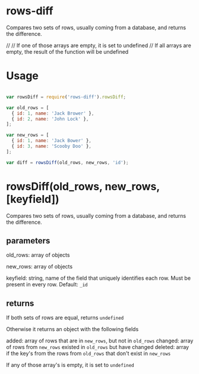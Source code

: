 # rows-diff
Compares two sets of rows, usually coming from a database, and returns the difference.


//
// If one of those arrays are empty, it is set to undefined
// If all arrays are empty, the result of the function will be undefined


# Usage
```javascript

var rowsDiff = require('rows-diff').rowsDiff;

var old_rows = [
  { id: 1, name: 'Jack Brower' },
  { id: 2, name: 'John Lock' },
];

var new_rows = [
  { id: 1, name: 'Jack Bower' },
  { id: 3, name: 'Scooby Doo' },
];

var diff = rowsDiff(old_rows, new_rows, 'id');
```

# rowsDiff(old_rows, new_rows, [keyfield])

Compares two sets of rows, usually coming from a database, and returns the difference.

## parameters
old_rows: array of objects

new_rows: array of objects

keyfield: string, name of the field that uniquely identifies each row. Must be present in every row. Default: `_id`

## returns

If both sets of rows are equal, returns `undefined`

Otherwise it returns an object with the following fields

added: array of rows that are in `new_rows`, but not in `old_rows`
changed: array of rows from `new_rows` existed in `old_rows` but have changed
deleted: array if the key's from the rows from `old_rows` that don't exist in `new_rows`

If any of those array's is empty, it is set to `undefined`

